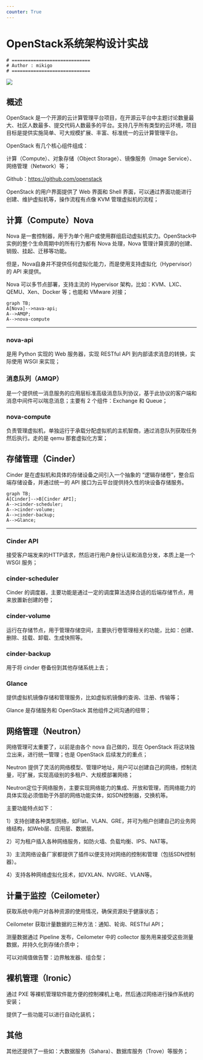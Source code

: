 ```yaml
---
counter: True
---
```


# OpenStack系统架构设计实战

```shell
# =============================
# Author : mikigo
# =============================
```

![](/OpenStack系统架构设计实战_assets/t6_YueWen_834780.jpg)

## 概述

OpenStack 是一个开源的云计算管理平台项目，在开源云平台中主题讨论数量最大、社区人数最多、提交代码人数最多的平台。支持几乎所有类型的云环境，项目目标是提供实施简单、可大规模扩展、丰富、标准统一的云计算管理平台。

OpenStack 有几个核心组件组成：

计算（Compute）、对象存储（Object Storage）、镜像服务（Image Service）、网络管理（Network）等；

Github：https://github.com/openstack

OpenStack 的用户界面提供了 Web 界面和 Shell 界面，可以通过界面功能进行创建、维护虚拟机等，操作流程有点像 KVM 管理虚拟机的流程；

## 计算（Compute）Nova

Nova 是一套控制器，用于为单个用户或使用群组启动虚拟机实力。OpenStack中实例的整个生命周期中的所有行为都有 Nova 处理，Nova 管理计算资源的创建、销毁、挂起、迁移等功能。

但是，Nova自身并不提供任何虚拟化能力，而是使用支持虚拟化（Hypervisor）的 API 来提供。

Nova 可以多节点部署，支持主流的 Hypervisor 架构，比如：KVM、LXC、QEMU、Xen、Docker 等；也能和 VMware 对接；

```mermaid
graph TB;
A[Nova]-->nava-api;
A-->AMQP;
A-->nova-compute
```

----------------------------

### nova-api

是用 Python 实现的 Web 服务器，实现 RESTful API 到内部请求消息的转换，实际使用 WSGI 来实现；

### 消息队列（AMQP）

是一个提供统一消息服务的应用层标准高级消息队列协议，基于此协议的客户端和消息中间件可以喘息消息；主要有 2 个组件：Exchange 和 Queue；

### nova-compute

负责管理虚拟机，单独运行于承载分配虚拟机的主机智商，通过消息队列获取任务然后执行。走的是 qemu 那套虚拟化方案；

## 存储管理（Cinder）

Cinder 是在虚拟机和具体的存储设备之间引入一个抽象的 “逻辑存储卷”，整合后端存储设备，并通过统一的 API 接口为云平台提供持久性的块设备存储服务。

```mermaid
graph TB;
A[Cinder]-->B[Cinder API];
A-->cinder-scheduler;
A-->cinder-volume;
A-->cinder-backup;
A-->Glance;
```

--------------------------

### Cinder API

接受客户端发来的HTTP请求，然后进行用户身份认证和消息分发，本质上是一个 WSGI 服务；

### cinder-scheduler

Cinder 的调度器，主要功能是通过一定的调度算法选择合适的后端存储节点，用来放置新创建的卷；

### cinder-volume

运行在存储节点，用于管理存储空间，主要执行卷管理相关的功能，比如：创建、删除、挂载、卸载、生成快照等。

### cinder-backup

用于将 cinder 卷备份到其他存储系统上去；

### Glance

提供虚拟机镜像存储和管理服务，比如虚拟机镜像的查询、注册、传输等；

Glance 是存储服务和 OpenStack 其他组件之间沟通的纽带；

## 网络管理（Neutron）

网络管理可太重要了，以前是由各个 nova 自己做的，现在 OpenStack 将这块独立出来，进行统一管理；也是 OpenStack 后续发力的重点；

Neutron 提供了灵活的网络模型、管理IP地址，用户可以创建自己的网络，控制流量，可扩展，实现高级别的多租户、大规模部署网络；

Neutron定位于网络服务，主要实现网络能力的集成、开放和管理，而网络能力的具体实现必须借助于外部的网络功能实体，如SDN控制器，交换机等。

主要功能特点如下：

1）支持创建各种类型网络，如Flat、VLAN、GRE，并可为租户创建自己的业务网络结构，如Web层、应用层、数据层。

2）可为租户插入各种网络服务，如防火墙、负载均衡、IPS、NAT等。

3）主流网络设备厂家都提供了插件以便支持对网络的控制和管理（包括SDN控制器）。

4）支持各种网络虚拟化技术，如VXLAN、NVGRE、VLAN等。

## 计量于监控（Ceilometer）

获取系统中用户对各种资源的使用情况，确保资源处于健康状态；

Ceilometer 获取计量数据的三种方法：通知、轮询、RESTful API；

测量数据通过 Pipeline 发布，Ceilometer 中的 collector 服务用来接受这些测量数据，并持久化到存储介质中；

可以对阈值做告警：边界触发器、组合型；

## 裸机管理（Ironic）

通过 PXE 等裸机管理软件能方便的控制裸机上电，然后通过网络进行操作系统的安装；

提供了一些功能可以进行自动化装机；

## 其他

其他还提供了一些如：大数据服务（Sahara）、数据库服务（Trove）等服务；

